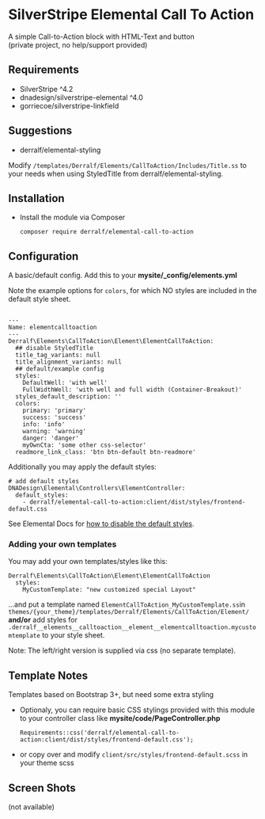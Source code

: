 # SilverStripe Elemental Call To Action
A simple Call-to-Action block with HTML-Text and button  
(private project, no help/support provided)

## Requirements

* SilverStripe ^4.2
* dnadesign/silverstripe-elemental ^4.0
* gorriecoe/silverstripe-linkfield

## Suggestions
* derralf/elemental-styling

Modify `/templates/Derralf/Elements/CallToAction/Includes/Title.ss` to your needs when using StyledTitle from derralf/elemental-styling.


## Installation

- Install the module via Composer
  ```
  composer require derralf/elemental-call-to-action
  ``` 

## Configuration

A basic/default config. Add this to your **mysite/\_config/elements.yml**

Note the example options for `colors`, for which NO styles are included in the default style sheet.

```

---
Name: elementcalltoaction
---
Derralf\Elements\CallToAction\Element\ElementCallToAction:
  ## disable StyledTitle
  title_tag_variants: null
  title_alignment_variants: null
  ## default/example config
  styles:
    DefaultWell: 'with well'
    FullWidthWell: 'with well and full width (Container-Breakout)'
  styles_default_description: ''
  colors:
    primary: 'primary'
    success: 'success'
    info: 'info'
    warning: 'warning'
    danger: 'danger'
    myOwnCta: 'some other css-selector'
  readmore_link_class: 'btn btn-default btn-readmore'
```

Additionally you may apply the default styles:

```
# add default styles
DNADesign\Elemental\Controllers\ElementController:
  default_styles:
    - derralf/elemental-call-to-action:client/dist/styles/frontend-default.css
```

See Elemental Docs for [how to disable the default styles](https://github.com/dnadesign/silverstripe-elemental#disabling-the-default-stylesheets).

### Adding your own templates

You may add your own templates/styles like this:

```
Derralf\Elements\CallToAction\Element\ElementCallToAction
  styles:
    MyCustomTemplate: "new customized special Layout"
```

...and put a template named `ElementCallToAction_MyCustomTemplate.ss`in `themes/{your_theme}/templates/Derralf/Elements/CallToAction/Element/`  
**and/or**
add styles for `.derralf__elements__calltoaction__element__elementcalltoaction.mycustomtemplate` to your style sheet.  

Note: The left/right version is supplied via css (no separate template).


## Template Notes

Templates based on Bootstrap 3+, but need some extra styling

- Optionaly, you can require basic CSS stylings provided with this module to your controller class like **mysite/code/PageController.php**  
  
  ```
  Requirements::css('derralf/elemental-call-to-action:client/dist/styles/frontend-default.css');
  ```
- or copy over and modify `client/src/styles/frontend-default.scss` in your theme scss 

## Screen Shots

(not available)


